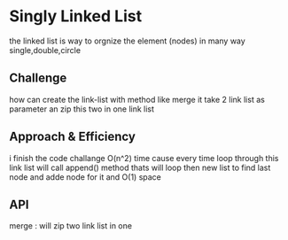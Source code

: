 # Singly Linked List
the linked list is way to orgnize the element (nodes) in many way single,double,circle

## Challenge
how can create the link-list with method like merge it take 2 link list as parameter an zip this two in one link list 

## Approach & Efficiency
i finish the code challange O(n^2) time cause every time loop through this link list will call append() method thats will loop then new list to find last node and adde node for it and O(1) space  

## API
merge : will zip two link list in one 